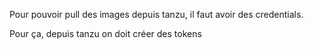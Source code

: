Pour pouvoir pull des images depuis tanzu, il faut avoir des credentials.

Pour ça, depuis tanzu on doit créer des tokens